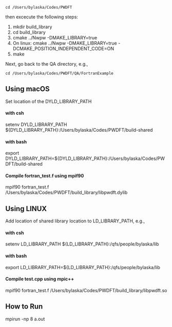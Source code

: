 ```
cd /Users/bylaska/Codes/PWDFT
```

then excecute the following steps:

 1) mkdir build_library
 2) cd build_library
 3) cmake ../Nwpw -DMAKE_LIBRARY=true
 4) On linux: cmake ../Nwpw -DMAKE_LIBRARY=true -DCMAKE_POSITION_INDEPENDENT_CODE=ON
 5) make

Next, go back to the QA directory, e.g.,

```
cd /Users/bylaska/Codes/PWDFT/QA/FortranExample
```

## Using macOS ##
Set location of the DYLD_LIBRARY_PATH

#### with csh ####
setenv DYLD_LIBRARY_PATH ${DYLD_LIBRARY_PATH}:/Users/bylaska/Codes/PWDFT/build-shared

#### with bash ####
export DYLD_LIBRARY_PATH=${DYLD_LIBRARY_PATH}:/Users/bylaska/Codes/PWDFT/build-shared

#### Compile fortran_test.f using mpif90 ####
mpif90 fortran_test.f /Users/bylaska/Codes/PWDFT/build_library/libpwdft.dylib 

## Using LINUX ##
Add location of shared library location to LD_LIBRARY_PATH, e.g., 

#### with csh ####
setenv LD_LIBRARY_PATH ${LD_LIBRARY_PATH}:/qfs/people/bylaska/lib

#### with bash ####
export LD_LIBRARY_PATH=${LD_LIBRARY_PATH}:/qfs/people/bylaska/lib

#### Compile test.cpp using mpic++ ####
mpif90 fortran_test.f /Users/bylaska/Codes/PWDFT/build_library/libpwdft.so

## How to Run ##
mpirun -np 8 a.out


